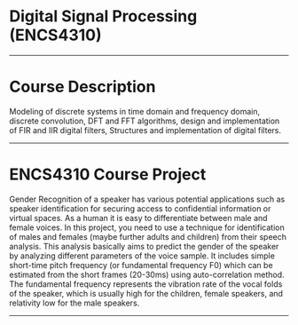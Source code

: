 # Digital Signal Processing (ENCS4310)
___________________________________________________________
# Course Description
Modeling of discrete systems in time domain and frequency domain, discrete convolution, DFT and FFT algorithms, design and implementation of FIR and IIR digital filters, Structures and implementation of digital filters.
___________________________________________________________
# ENCS4310 Course Project
Gender Recognition of a speaker has various potential applications such as speaker identification for securing access to confidential information or virtual spaces. As a human it is easy to differentiate between male and female voices. In this project, you need to use a technique for identification of males and females (maybe further adults and children) from their speech analysis. This analysis basically aims to predict the gender of the speaker by analyzing different parameters of the voice sample. It includes simple short-time pitch frequency (or fundamental frequency F0) which can be estimated from the short frames (20-30ms) using auto-correlation method. The fundamental frequency represents the vibration rate of the vocal folds of the speaker, which is usually high for the children, female speakers, and relativity low for the male speakers.
___________________________________________________________
